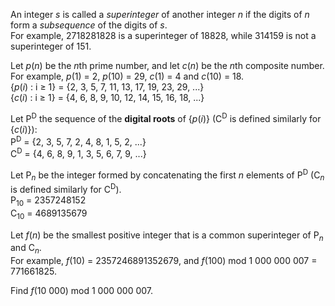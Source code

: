 <p>An integer <var>s</var> is called a <em>superinteger</em> of another integer <var>n</var> if the digits of <var>n</var> form a <dfn title="A subsequence is a sequence that can be derived from another sequence by deleting some elements without changing the order of the remaining elements.">subsequence</dfn> of the digits of <var>s</var>.<br />
For example, 2718281828 is a superinteger of 18828, while 314159 is not a superinteger of 151.
</p>

<p>Let <var>p</var>(<var>n</var>) be the <var>n</var>th prime number, and let <var>c</var>(<var>n</var>) be the <var>n</var>th composite number. For example, <var>p</var>(1) = 2, <var>p</var>(10) = 29, <var>c</var>(1) = 4 and <var>c</var>(10) = 18.<br />
{<var>p</var>(<var>i</var>) : i ≥ 1} = {2, 3, 5, 7, 11, 13, 17, 19, 23, 29, ...}<br />
{<var>c</var>(<var>i</var>) : i ≥ 1} = {4, 6, 8, 9, 10, 12, 14, 15, 16, 18, ...}</p>

<p>Let P<sup>D</sup> the sequence of the <strong>digital roots</strong> of {<var>p</var>(<var>i</var>)} (C<sup>D</sup> is defined similarly for {<var>c</var>(<var>i</var>)}):<br />
P<sup>D</sup> = {2, 3, 5, 7, 2, 4, 8, 1, 5, 2, ...}<br />
C<sup>D</sup> = {4, 6, 8, 9, 1, 3, 5, 6, 7, 9, ...}</p>

<p>Let P<sub><var>n</var></sub> be the integer formed by concatenating the first <var>n</var> elements of P<sup>D</sup> (C<sub><var>n</var></sub> is defined similarly for C<sup>D</sup>).<br />
P<sub>10</sub> = 2357248152<br />
C<sub>10</sub> = 4689135679</p>

<p>Let <var>f</var>(<var>n</var>) be the smallest positive integer that is a common superinteger of P<sub><var>n</var></sub> and C<sub><var>n</var></sub>. <br />For example, <var>f</var>(10) = 2357246891352679, and <var>f</var>(100) mod 1 000 000 007 = 771661825.</p>

<p>Find <var>f</var>(10 000) mod 1 000 000 007.</p>
